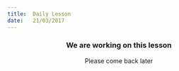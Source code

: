 ```yaml
---
title:  Daily Lesson
date:   21/03/2017
---
```


### <center>We are working on this lesson</center>
<center>Please come back later</center>